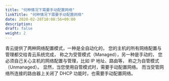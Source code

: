```yaml
---
title: "何种情况下需要手动配置网络"
linkTitle: "何种情况下需要手动配置网络"
date: 2020-02-28T10:08:56+09:00
description:
draft: false
weight: 2
---
```




青云提供了两种网络配置模式，一种是全自动化的， 您的主机的所有网络配置与管理都交给青云系统完成， 称之为受管模式（Managed），另一种是手动的， 您必须自己关心主机的网络配置与管理，比如 IP 地址、路由等， 称之为自管模式（Unmanaged）。 显然，当您使用自管模式时，需要手动配置网络。 而当受管网络所连接的路由器上关闭了 DHCP 功能时，也需要手动配置网络。
